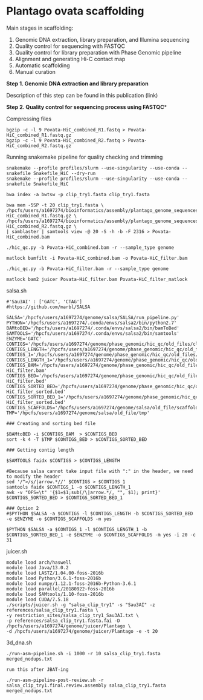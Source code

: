 # Plantago ovata scaffolding

Main stages in scaffolding:

1. Genomic DNA extraction, library preparation, and Illumina sequencing
2. Quality control for sequencing with FASTQC
3. Quality control for library preparation with Phase Genomic pipeline
4. Alignment and generating Hi-C contact map
5. Automatic scaffolding
6. Manual curation


**Step 1. Genomic DNA extraction and library preparation**

Description of this step can be found in this publication (link)

**Step 2. Quality control for sequencing process using FASTQC***

Compressing files
```
bgzip -c -l 9 Povata-HiC_combined_R1.fastq > Povata-HiC_combined_R1.fastq.gz
bgzip -c -l 9 Povata-HiC_combined_R2.fastq > Povata-HiC_combined_R2.fastq.gz
```

Running snakemake pipeline for quality checking and trimming

```
snakemake --profile profiles/slurm --use-singularity --use-conda --snakefile Snakefile_HiC --dry-run
snakemake --profile profiles/slurm --use-singularity --use-conda --snakefile Snakefile_HiC
```



  ```
bwa index -a bwtsw -p clip_try1.fasta clip_try1.fasta

bwa mem -5SP -t 20 clip_try1.fasta \
/hpcfs/users/a1697274/bioinformatics/assembly/plantago_genome_sequences/HiC/trimmed/Povata-HiC_combined_R1.fastq.gz \
/hpcfs/users/a1697274/bioinformatics/assembly/plantago_genome_sequences/HiC/trimmed/Povata-HiC_combined_R2.fastq.gz \
| samblaster | samtools view -@ 20 -S -h -b -F 2316 > Povata-HiC_combined.bam

./hic_qc.py -b Povata-HiC_combined.bam -r --sample_type genome

matlock bamfilt -i Povata-HiC_combined.bam -o Povata-HiC_filter.bam

./hic_qc.py -b Povata-HiC_filter.bam -r --sample_type genome

matlock bam2 juicer Povata-HiC_filter.bam Povata-HiC_filter_matlock
 ```
 salsa.sh
 ```
 #'Sau3AI' : ['GATC', 'CTAG']
#https://github.com/marbl/SALSA

SALSA='/hpcfs/users/a1697274/genome/salsa/SALSA/run_pipeline.py'
PYTHON='/hpcfs/users/a1697274/.conda/envs/salsa2/bin/python2.7'
BAMtoBED='/hpcfs/users/a1697274/.conda/envs/salsa2/bin/bamToBed'
SAMTOOLS='/hpcfs/users/a1697274/.conda/envs/salsa2/bin/samtools'
ENZYME='GATC'
CONTIGS='/hpcfs/users/a1697274/genome/phase_genomic/hic_qc/old_files/clip_try1.fasta'
CONTIGS_LENGTH='/hpcfs/users/a1697274/genome/phase_genomic/hic_qc/old_files/clip_try1.fasta.fai'
CONTIGS_1='/hpcfs/users/a1697274/genome/phase_genomic/hic_qc/old_files/salsa_clip_try1.fasta'
CONTIGS_LENGTH_1='/hpcfs/users/a1697274/genome/phase_genomic/hic_qc/old_files/salsa_clip_try1.fasta.fai'
CONTIGS_BAM='/hpcfs/users/a1697274/genome/phase_genomic/hic_qc/old_files/Povata-HiC_filter.bam'
CONTIGS_BED='/hpcfs/users/a1697274/genome/phase_genomic/hic_qc/old_files/Povata-HiC_filter.bed'
CONTIGS_SORTED_BED='/hpcfs/users/a1697274/genome/phase_genomic/hic_qc/old_files/Povata-HiC_filter_sorted.bed'
CONTIGS_SORTED_BED_1='/hpcfs/users/a1697274/genome/phase_genomic/hic_qc/old_files/salsa_Povata-HiC_filter_sorted.bed'
CONTIGS_SCAFFOLDS='/hpcfs/users/a1697274/genome/salsa/old_file/scaffold'
TMP='/hpcfs/users/a1697274/genome/salsa/old_file/tmp'

### Creating and sorting bed file

$BAMtoBED -i $CONTIGS_BAM  > $CONTIGS_BED
sort -k 4 -T $TMP $CONTIGS_BED > $CONTIGS_SORTED_BED

### Getting contig length

$SAMTOOLS faidx $CONTIGS > $CONTIGS_LENGTH

#Because salsa cannot take input file with ":" in the header, we need to modify the header
sed '/^>/s/|arrow.*//' $CONTIGS > $CONTIGS_1
samtools faidx $CONTIGS_1 -o $CONTIGS_LENGTH_1
awk -v "OFS=\t" '{$1=$1;sub(/\|arrow.*/, "", $1); print}' $CONTIGS_SORTED_BED > $CONTIGS_SORTED_BED_1

### Option 2
#$PYTHON $SALSA -a $CONTIGS -l $CONTIGS_LENGTH -b $CONTIGS_SORTED_BED -e $ENZYME -o $CONTIGS_SCAFFOLDS -m yes

$PYTHON $SALSA -a $CONTIGS_1 -l $CONTIGS_LENGTH_1 -b $CONTIGS_SORTED_BED_1 -e $ENZYME -o $CONTIGS_SCAFFOLDS -m yes -i 20 -c 31

```

juicer.sh
```
module load arch/haswell
module load Java/13.0.2
module load LASTZ/1.04.00-foss-2016b
module load Python/3.6.1-foss-2016b
module load numpy/1.12.1-foss-2016b-Python-3.6.1
module load parallel/20180922-foss-2016b
module load SAMtools/1.10-foss-2016b
module load CUDA/7.5.18
./scripts/juicer.sh -g "salsa_clip_try1" -s "Sau3AI" -z references/salsa_clip_try1.fasta \
-y restriction_sites/salsa_clip_try1_Sau3AI.txt \
-p references/salsa_clip_try1.fasta.fai -D /hpcfs/users/a1697274/genome/juicer/Plantago \
-d /hpcfs/users/a1697274/genome/juicer/Plantago -e -t 20
```

3d_dna.sh
```
./run-asm-pipeline.sh -i 1000 -r 10 salsa_clip_try1.fasta merged_nodups.txt

run this after JBAT-ing

./run-asm-pipeline-post-review.sh -r salsa_clip_try1.final.review.assembly salsa_clip_try1.fasta merged_nodups.txt
```

